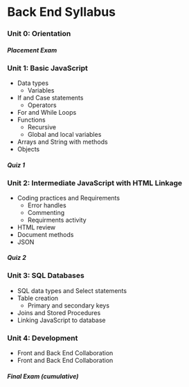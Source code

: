 # Back End Syllabus
### **Unit 0: Orientation**

#### _Placement Exam_


### **Unit 1: Basic JavaScript** 
  *	Data types
    *	Variables
  *	If and Case statements
    *	Operators
  *	For and While Loops
  *	Functions
    *	Recursive
    *	Global and local variables
  *	Arrays and String with methods
  *	Objects
    
#### _Quiz 1_


### **Unit 2: Intermediate JavaScript with HTML Linkage**
  *	Coding practices and Requirements
    *	Error handles
    * Commenting
    *	Requirments activity
  *	HTML review
  *	Document methods
  *	JSON
  
#### _Quiz 2_


### **Unit 3: SQL Databases**
  *	SQL data types and Select statements
  *	Table creation
    *	Primary and secondary keys
  *	Joins and Stored Procedures
  *	Linking JavaScript to database


### **Unit 4: Development**
  *	Front and Back End Collaboration
  *	Front and Back End Collaboration


#### _Final Exam (cumulative)_
